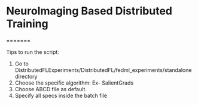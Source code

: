 
# NeuroImaging Based Distributed Training
=======

Tips to run the script:

1) Go to DistributedFLExperiments/DistributedFL/fedml_experiments/standalone directory
2) Choose the specific algorithm: Ex- SalientGrads
3)  Choose ABCD file as default.
4) Specify all specs inside the batch file

